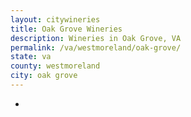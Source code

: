 ```yaml
---
layout: citywineries
title: Oak Grove Wineries
description: Wineries in Oak Grove, VA
permalink: /va/westmoreland/oak-grove/
state: va
county: westmoreland
city: oak grove
---
```

-
